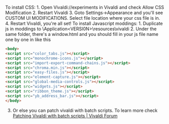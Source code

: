 To install CSS:
	1. Open Vivaldi://experiments in Vivaldi and check Allow CSS Modification
	2. Restart Vivaldi
	3. Goto Settings->Appearance and you'll see CUSTOM UI MODIFICATIONS. Select file location where your css file is in.
	4. Restart Vivaldi, you're all set!
To install Javascript moddings:
	1. Duplicate js in moddings to <YOURVIVALDIDIRECTORY>\Application\<VERSI0N>\resources\vivaldi
	2. Under the same folder, there's a window.html  and you should fill in your js file name one by one in <body> like this

```html
<body>
<script src="color_tabs.js"></script>
<script src="monochrome-icons.js"></script>
<script src="import-export-command-chains.js"></script>
<script src="chroma.min.js"></script>
<script src="easy-files.js"></script>
<script src="element-capture.js"></script>
<script src="global-media-controls.js"></script>
<script src="widgets.js"></script>
<script src="ribbon_theme.js"></script>
<script src="yb_address_bar.js"></script>
</body>
```

  3. Or else you can patch vivaldi with batch scripts. To learn more check [Patching Vivaldi with batch scripts | Vivaldi Forum](https://forum.vivaldi.net/topic/10592/patching-vivaldi-with-batch-scripts/21?page=2) 

